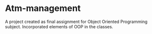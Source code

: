 # Atm-management
A project created as final assignment for Object Oriented Programming subject.
Incorporated elements of OOP in the classes.
